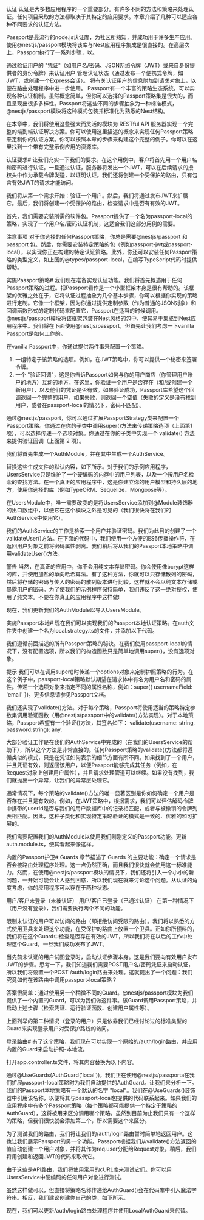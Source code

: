 认证
认证是大多数应用程序的一个重要部分。有许多不同的方法和策略来处理认证。任何项目采取的方法都取决于其特定的应用要求。本章介绍了几种可以适应各种不同要求的认证方法。

Passport是最流行的node.js认证库，为社区所熟知，并成功用于许多生产应用。使用@nestjs/passport模块将该库与Nest应用程序集成是很直接的。在高层次上，Passport执行了一系列步骤，以。

通过验证用户的 "凭证"（如用户名/密码、JSON网络令牌（JWT）或来自身份提供者的身份令牌）来认证用户
管理认证状态（通过发布一个便携式令牌，如JWT，或创建一个Express会话）。
将有关认证用户的信息附加到请求对象上，以便在路由处理程序中进一步使用。
Passport有一个丰富的策略生态系统，可以实现各种认证机制。虽然概念简单，但你可以选择的Passport策略集是很大的，而且呈现出很多多样性。Passport将这些不同的步骤抽象为一种标准模式，@nestjs/passport模块将这种模式包装并标准化为熟悉的Nest结构。

在本章中，我们将使用这些强大而灵活的模块为 RESTful API 服务器实现一个完整的端到端认证解决方案。你可以使用这里描述的概念来实现任何Passport策略来定制你的认证方案。你可以按照本章的步骤来构建这个完整的例子。你可以在这里找到一个带有完整示例应用的资源库。

认证要求#
让我们充实一下我们的要求。在这个用例中，客户将首先用一个用户名和密码进行认证。一旦通过认证，服务器将发出一个JWT，可以在后续请求的授权头中作为承载令牌发送，以证明认证。我们还将创建一个受保护的路由，只有包含有效JWT的请求才能访问。

我们将从第一个需求开始：验证一个用户。然后，我们将通过发布JWT来扩展它。最后，我们将创建一个受保护的路由，检查请求中是否有有效的JWT。

首先，我们需要安装所需的软件包。Passport提供了一个名为passport-local的策略，实现了一个用户名/密码认证机制，这适合我们这部分用例的需要。

注意事项
对于你选择的任何Passport策略，你总是需要@nestjs/passport 和 passport 包。然后，你需要安装特定策略的包（例如passport-jwt或passport-local），以实现你正在构建的特定认证策略。此外，你还可以安装任何Passport策略的类型定义，如上图的@types/passport-local，在编写TypeScript代码时提供帮助。

实施Passport策略#
我们现在准备实现认证功能。我们将首先概述用于任何Passport策略的过程。把Passport看作是一个小型框架本身是很有帮助的。该框架的优雅之处在于，它将认证过程抽象为几个基本步骤，你可以根据你实现的策略进行定制。它像一个框架，因为你通过提供定制参数（作为普通的JSON对象）和回调函数形式的定制代码来配置它，Passport在适当的时候调用。@nestjs/passport模块将该框架包装在Nest风格的包中，使其易于集成到Nest应用程序中。我们将在下面使用@nestjs/passport，但首先让我们考虑一下vanilla Passport是如何工作的。

在vanilla Passport中，你通过提供两件事来配置一个策略。

1. 一组特定于该策略的选项。例如，在JWT策略中，你可以提供一个秘密来签署令牌。
2. 一个 "验证回调"，这是你告诉Passport如何与你的用户商店（你管理用户账户的地方）互动的地方。在这里，你验证一个用户是否存在（和/或创建一个新用户），以及他们的凭证是否有效。如果验证成功，Passport库希望这个回调返回一个完整的用户，如果失败，则返回一个空值（失败的定义是没有找到用户，或者在passport-local的情况下，密码不匹配）。

通过@nestjs/passport，你可以通过扩展PassportStrategy类来配置一个Passport策略。你通过在你的子类中调用super()方法来传递策略选项（上面第1项），可以选择传递一个选项对象。你通过在你的子类中实现一个 validate() 方法来提供验证回调（上面第 2 项）。

我们将首先生成一个AuthModule，并在其中生成一个AuthService。


替换这些生成文件的默认内容，如下所示。对于我们的示例应用程序，UsersService只是维护了一个硬编码的内存中的用户列表，以及一个按用户名检索的查找方法。在一个真正的应用程序中，这是你建立你的用户模型和持久层的地方，使用你选择的库（例如TypeORM、Sequelize、Mongoose等）。

在UsersModule中，唯一需要改变的是将UsersService添加到@Module装饰器的出口数组中，以便它在这个模块之外是可见的（我们很快将在我们的AuthService中使用它）。

我们的AuthService的工作是检索一个用户并验证密码。我们为此目的创建了一个validateUser()方法。在下面的代码中，我们使用一个方便的ES6传播操作符，在返回用户对象之前将密码属性剥离。我们稍后将从我们的Passport本地策略中调用validateUser()方法。

警告
当然，在真正的应用中，你不会用纯文本存储密码。你会使用像bcrypt这样的库，并使用加盐的单向哈希算法。有了这种方法，你就可以只存储散列的密码，然后将存储的密码与传入的密码的散列版本进行比较，这样就不会以纯文本存储或暴露用户的密码。为了使我们的示例程序保持简单，我们违反了这一绝对授权，使用了纯文本。不要在你真正的应用程序中这样做!

现在，我们更新我们的AuthModule以导入UsersModule。

实施Passport本地#
现在我们可以实现我们的Passport本地认证策略。在auth文件夹中创建一个名为local.strategy.ts的文件，并添加以下代码。

我们遵循前面描述的所有Passport策略的秘诀。在我们使用passport-local的情况下，没有配置选项，所以我们的构造函数只是简单地调用super()，没有选项对象。

提示
我们可以在调用super()时传递一个options对象来定制护照策略的行为。在这个例子中，passport-local策略默认期望在请求体中有名为用户名和密码的属性。传递一个选项对象来指定不同的属性名称，例如：super({ usernameField: 'email' })。更多信息请参见Passport文档。


我们还实现了validate()方法。对于每个策略，Passport将使用适当的策略特定参数集调用验证函数（用@nestjs/passport中的validate()方法实现）。对于本地策略，Passport希望有一个验证()方法，其签名如下： validate(username: string, password:string): any.

大部分验证工作是在我们的AuthService中完成的（在我们的UsersService的帮助下），所以这个方法是非常直接的。任何Passport策略的validate()方法都将遵循类似的模式，只是在凭证如何表示的细节方面有所不同。如果找到了一个用户，并且凭证有效，则返回该用户，以便Passport能够完成其任务（例如，在Request对象上创建用户属性），并且请求处理管道可以继续。如果没有找到，我们就抛出一个异常，让我们的异常层处理它。

通常情况下，每个策略的validate()方法的唯一显著区别是你如何确定一个用户是否存在并且是有效的。例如，在JWT策略中，根据需求，我们可以评估解码令牌中携带的userId是否与我们的用户数据库中的记录相匹配，或者与被撤销的令牌列表相匹配。因此，这种子类化和实现特定策略验证的模式是一致的、优雅的和可扩展的。

我们需要配置我们的AuthModule以使用我们刚刚定义的Passport功能。更新auth.module.ts，使其看起来像这样。

内置的Passport护卫#
Guards 章节描述了 Guards 的主要功能：确定一个请求是否会被路由处理程序处理。这一点仍然正确，而且我们很快就会使用这一标准能力。然而，在使用@nestjs/passport模块的情况下，我们还将引入一个小小的新问题，一开始可能会让人感到困惑，所以我们现在就来讨论这个问题。从认证的角度考虑，你的应用程序可以存在于两种状态。

用户/客户未登录（未被认证）
用户/客户已登录（已通过认证）
在第一种情况下（用户没有登录），我们需要执行两个不同的功能。

限制未认证的用户可以访问的路由（即拒绝访问受限的路由）。我们将以熟悉的方式使用卫兵来处理这个功能，在受保护的路由上放置一个卫兵。正如你所预料的，我们将在这个Guard中检查是否存在有效的JWT，所以我们将在以后的工作中处理这个Guard，一旦我们成功发布了JWT。

当先前未认证的用户试图登录时，启动认证步骤本身。这是我们要向有效用户发布JWT的步骤。思考一下，我们知道我们需要POST用户名/密码凭证来启动认证，所以我们将设置一个POST /auth/login路由来处理。这就提出了一个问题：我们究竟如何在该路由中调用passport-local策略？

答案很简单：通过使用另一个稍微不同的Guard。@nestjs/passport模块为我们提供了一个内置的Guard，可以为我们做这件事。该Guard调用Passport策略，并启动上述步骤（检索凭证、运行验证函数、创建用户属性等）。

上面列举的第二种情况（登录的用户）只是依靠我们已经讨论过的标准类型的Guard来实现登录用户对受保护路线的访问。

登录路由#
有了这个策略，我们现在可以实现一个原始的/auth/login路由，并应用内置的Guard来启动护照-本地流。

打开app.controller.ts文件，将其内容替换为以下内容。

通过@UseGuards(AuthGuard('local'))，我们正在使用@nestjs/passporta在我们扩展passport-local策略时为我们自动提供的AuthGuard。让我们来分析一下。我们的Passport本地策略有一个默认的名字 "local"。我们在@UseGuards()装饰器中引用该名称，以便将其与passport-local包提供的代码联系起来。如果我们的应用程序中有多个Passport策略（每个策略都可能提供一个特定于策略的AuthGuard），这将被用来区分调用哪个策略。虽然到目前为止我们只有一个这样的策略，但我们很快就会添加第二个，所以需要这个来区分。

为了测试我们的路由，我们将让我们的/auth/login路由暂时简单地返回用户。这也让我们展示Passport的另一个功能。Passport根据我们从validate()方法返回的值自动创建一个用户对象，并将其作为req.user分配给Request对象。稍后，我们将用创建和返回JWT的代码来取代它。

由于这些是API路由，我们将使用常用的cURL库来测试它们。你可以用UsersService中硬编码的任何用户对象进行测试。

虽然这样做可以，但直接将策略名称传递给AuthGuard()会在代码库中引入魔法字符串。相反，我们建议创建你自己的类，如下所示。

现在，我们可以更新/auth/login路由处理程序并使用LocalAuthGuard来代替。


